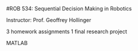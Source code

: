 
#ROB 534: Sequential Decision Making in Robotics

Instructor: Prof. Geoffrey Hollinger

3 homework assignments
1 final research project

MATLAB

